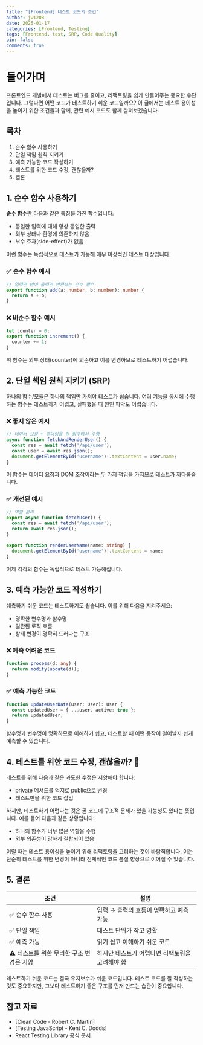 ```yaml
---
title: "[Frontend] 테스트 코드의 조건"
author: jw1208
date: 2025-01-17
categories: [Frontend, Testing]
tags: [Frontend, test, SRP, Code Quality]
pin: false
comments: true
---
```


# 들어가며

프론트엔드 개발에서 테스트는 버그를 줄이고, 리팩토링을 쉽게 만들어주는 중요한 수단입니다. 그렇다면 어떤 코드가 테스트하기 쉬운 코드일까요?
이 글에서는 테스트 용이성을 높이기 위한 조건들과 함께, 관련 예시 코드도 함께 살펴보겠습니다.

## 목차

1. 순수 함수 사용하기  
2. 단일 책임 원칙 지키기  
3. 예측 가능한 코드 작성하기  
4. 테스트를 위한 코드 수정, 괜찮을까?  
5. 결론

## 1. 순수 함수 사용하기

**순수 함수**란 다음과 같은 특징을 가진 함수입니다:

- 동일한 입력에 대해 항상 동일한 출력
- 외부 상태나 환경에 의존하지 않음
- 부수 효과(side-effect)가 없음

이런 함수는 독립적으로 테스트가 가능해 매우 이상적인 테스트 대상입니다.

### ✅ 순수 함수 예시

```typescript
// 입력만 받아 출력만 반환하는 순수 함수
export function add(a: number, b: number): number {
  return a + b;
}
```

### ❌ 비순수 함수 예시

```typescript
let counter = 0;
export function increment() {
  counter += 1;
}
```

위 함수는 외부 상태(counter)에 의존하고 이를 변경하므로 테스트하기 어렵습니다.

## 2. 단일 책임 원칙 지키기 (SRP)

하나의 함수/모듈은 하나의 책임만 가져야 테스트가 쉽습니다. 여러 기능을 동시에 수행하는 함수는 테스트하기 어렵고, 실패했을 때 원인 파악도 어렵습니다.

### ❌ 좋지 않은 예시

```typescript
// 데이터 요청 + 렌더링을 한 함수에서 수행
async function fetchAndRenderUser() {
  const res = await fetch('/api/user');
  const user = await res.json();
  document.getElementById('username')!.textContent = user.name;
}
```

이 함수는 데이터 요청과 DOM 조작이라는 두 가지 책임을 가지므로 테스트가 까다롭습니다.

### ✅ 개선된 예시

```typescript
// 역할 분리
export async function fetchUser() {
  const res = await fetch('/api/user');
  return await res.json();
}

export function renderUserName(name: string) {
  document.getElementById('username')!.textContent = name;
}
```

이제 각각의 함수는 독립적으로 테스트 가능해집니다.

## 3. 예측 가능한 코드 작성하기

예측하기 쉬운 코드는 테스트하기도 쉽습니다. 이를 위해 다음을 지켜주세요:

- 명확한 변수명과 함수명
- 일관된 로직 흐름
- 상태 변경이 명확히 드러나는 구조

### ❌ 예측 어려운 코드

```typescript
function process(d: any) {
  return modify(update(d));
}
```

### ✅ 예측 가능한 코드

```typescript
function updateUserData(user: User): User {
  const updatedUser = { ...user, active: true };
  return updatedUser;
}
```

함수명과 변수명이 명확하므로 이해하기 쉽고, 테스트할 때 어떤 동작이 일어날지 쉽게 예측할 수 있습니다.

## 4. 테스트를 위한 코드 수정, 괜찮을까? 🤔

테스트를 위해 다음과 같은 과도한 수정은 지양해야 합니다:

- private 메서드를 억지로 public으로 변경
- 테스트만을 위한 코드 삽입

하지만, 테스트하기 어렵다는 것은 곧 코드에 구조적 문제가 있을 가능성도 있다는 뜻입니다. 예를 들어 다음과 같은 상황입니다:

- 하나의 함수가 너무 많은 역할을 수행
- 외부 의존성이 강하게 결합되어 있음

이럴 때는 테스트 용이성을 높이기 위해 리팩토링을 고려하는 것이 바람직합니다. 이는 단순히 테스트를 위한 변경이 아니라 전체적인 코드 품질 향상으로 이어질 수 있습니다.

## 5. 결론

| 조건 | 설명 |
|------|------|
| ✅ 순수 함수 사용 | 입력 → 출력의 흐름이 명확하고 예측 가능 |
| ✅ 단일 책임 | 테스트 단위가 작고 명확 |
| ✅ 예측 가능 | 읽기 쉽고 이해하기 쉬운 코드 |
| ⚠️ 테스트를 위한 무리한 구조 변경은 지양 | 하지만 테스트가 어렵다면 리팩토링을 고려해야 함 |

테스트하기 쉬운 코드는 결국 유지보수가 쉬운 코드입니다. 테스트 코드를 잘 작성하는 것도 중요하지만, 그보다 테스트하기 좋은 구조를 먼저 만드는 습관이 중요합니다.

## 참고 자료

- [Clean Code - Robert C. Martin]
- [Testing JavaScript - Kent C. Dodds]
- React Testing Library 공식 문서